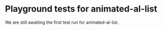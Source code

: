 # Playground tests for animated-al-list
We are still awaiting the first test run for animated-al-list.
